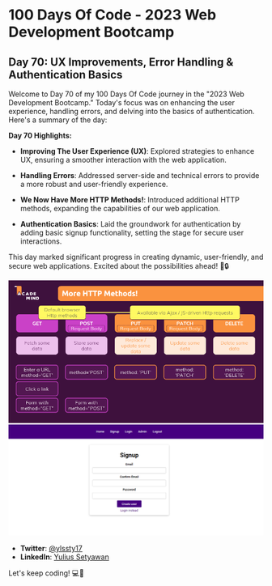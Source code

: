 # 100 Days Of Code - 2023 Web Development Bootcamp

## Day 70: UX Improvements, Error Handling & Authentication Basics

Welcome to Day 70 of my 100 Days Of Code journey in the "2023 Web Development Bootcamp." Today's focus was on enhancing the user experience, handling errors, and delving into the basics of authentication. Here's a summary of the day:

**Day 70 Highlights:**

- **Improving The User Experience (UX)**: Explored strategies to enhance UX, ensuring a smoother interaction with the web application.

- **Handling Errors**: Addressed server-side and technical errors to provide a more robust and user-friendly experience.

- **We Now Have More HTTP Methods!**: Introduced additional HTTP methods, expanding the capabilities of our web application.

- **Authentication Basics**: Laid the groundwork for authentication by adding basic signup functionality, setting the stage for secure user interactions.

This day marked significant progress in creating dynamic, user-friendly, and secure web applications. Excited about the possibilities ahead! 🚀🔒

![Day 60 Preview](blog/preview.png)
![Day 60 Preview](demo-project-auth-1/preview.png)

- **Twitter**: [@ylssty17](https://twitter.com/ylssty17)
- **LinkedIn**: [Yulius Setyawan](https://linkedin.com/in/yulius17)

Let's keep coding! 💻🎉
